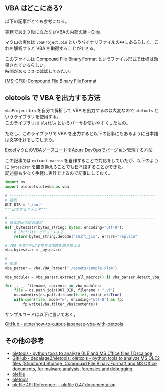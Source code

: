 <!--
blog-meta-data
title: Python の oletools で日本語の VBA を出力する方法
tags: Python,Excel,備忘録
-->

## VBA はどこにある?

以下の記事がとても参考になる。

[実務であまり役に立たないVBAの内部の話 - Qiita](https://qiita.com/mima_ita/items/ad3adaa9c9db658ecdb7)

マクロの実体は `vbaProject.bin` というバイナリファイルの中にあるらしく、これを解析すると VBA を取得することができる。

このファイルは Compound File Binary Format というファイル形式で仕様は効果されているらしい。  
時間があるときに確認してみたい。

[[MS-CFB]: Compound File Binary File Format](https://learn.microsoft.com/en-us/openspecs/windows_protocols/ms-cfb/53989ce4-7b05-4f8d-829b-d08d6148375b)

## oletools で VBA を出力する方法
`vbaProject.bin` を自分で解析して VBA を出力するのは大変なので `oletools` というライブラリを使用する。  
このライブラリは `olefile` というパーサを使いやすくしたもの。

ただし、このライブラリで VBA を出力すると以下の記事にもあるように日本語は文字化けをしてしまう。

[ExcelマクロのVBAソースコードをAzure DevOpsでバージョン管理する方法](https://medium.com/@saso_33429/excel%E3%83%9E%E3%82%AF%E3%83%AD%E3%81%AEvba%E3%82%BD%E3%83%BC%E3%82%B9%E3%82%B3%E3%83%BC%E3%83%89%E3%82%92azure-devops%E3%81%A7%E3%83%90%E3%83%BC%E3%82%B8%E3%83%A7%E3%83%B3%E7%AE%A1%E7%90%86%E3%81%99%E3%82%8B%E6%96%B9%E6%B3%95-d20b751ddc30)

この記事では `extract_macros` を自作することで対応をしていたが、以下のように `bytes2str` を置き換えることでも日本語することができた。  
記述量も少なく手軽に実行できるので記事にしておく。

```python
import os
import oletools.olevba as vba

# ------------------------------------------------------------------
# 定数
OUT_DIR = "./out"
"""出力するフォルダ"""

# ------------------------------------------------------------------
# 日本語出力用の設定
def _bytes2str(bytes_string: bytes, encoding="utf-8"):
    # ShiftJis でデコードする
    return bytes_string.decode("shift_jis", errors="replace")

# VBA を文字列に変換する関数を置き換える
vba.bytes2str = _bytes2str

# ------------------------------------------------------------------
# 処理
vba_parser = vba.VBA_Parser("./assets/sample.xlsm")

vba_modules = vba_parser.extract_all_macros() if vba_parser.detect_vba_macros() else []

for _, _, filename, contents in vba_modules:
    file = os.path.join(OUT_DIR, filename + ".vb")
    os.makedirs(os.path.dirname(file), exist_ok=True)
    with open(file, mode="w", encoding="utf-8") as fp:
        fp.write(vba.filter_vba(contents))
```

サンプルコードは以下に置いておく。

[GitHub - uttne/how-to-output-japanese-vba-with-oletools](https://github.com/uttne/how-to-output-japanese-vba-with-oletools)

## その他の参考

- [oletools - python tools to analyze OLE and MS Office files | Decalage](https://www.decalage.info/python/oletools)
- [GitHub - decalage2/oletools: oletools - python tools to analyze MS OLE2 files (Structured Storage, Compound File Binary Format) and MS Office documents, for malware analysis, forensics and debugging.](https://github.com/decalage2/oletools)
- [olefile](https://pypi.org/project/olefile/)
- [oletools](https://pypi.org/project/oletools/)
- [olefile API Reference — olefile 0.47 documentation](https://olefile.readthedocs.io/en/latest/olefile.html)
